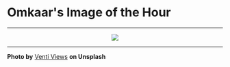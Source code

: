# Omkaar's Image of the Hour

---

<div align="center">

<a href="https://unsplash.com/photos/mountains-and-stars-illuminate-the-night-sky-XvdRyhsqlyY">
  <img src="https://images.unsplash.com/photo-1750912228794-92ec92276a50?crop=entropy&cs=tinysrgb&fit=max&fm=jpg&ixid=M3w3NjA2Nzh8MHwxfHJhbmRvbXx8fHx8fHx8fDE3NTI3ODYwMDB8&ixlib=rb-4.1.0&q=80&w=1080" style="max-width:100%; height:auto;">
</a>



</div>

---

**Photo by** [Venti Views](https://unsplash.com/@ventiviews) **on Unsplash**
